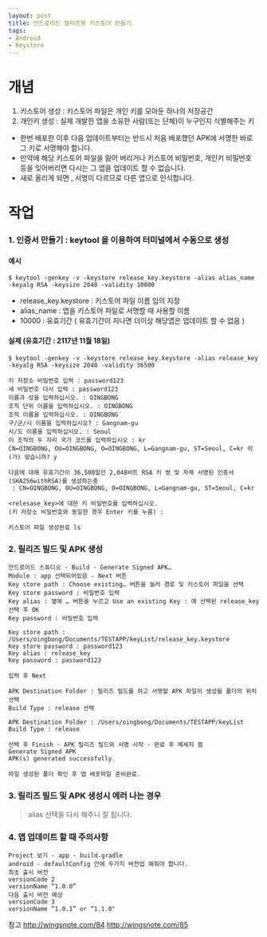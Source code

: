 ```yaml
---
layout: post
title: 안드로이드 릴리즈용 키스토어 만들기
tags:
- Android
- Keystore
---
```



# 개념

1. 키스토어 생성 : 키스토어 파일은 개인 키를 모아둔 하나의 저장공간
2. 개인키 생성 : 실제 개발한 앱을 소유한 사람(또는 단체)이 누구인지 식별해주는 키

* 한번 배포한 이후 다음 업데이트부터는 반드시 처음 배포했던 APK에 서명한 바로 그 키로 서명해야 합니다.
* 만약에 해당 키스토어 파일을 잃어 버리거나 키스토어 비밀번호, 개인키 비밀번호 등을 잊어버리면 다시는 그 앱을 업데이트 할 수 없습니다.
* 새로 올리게 되면 , 서명이 다르므로 다른 앱으로 인식합니다.


# 작업

### 1. 인증서 만들기 : keytool 을 이용하여 터미널에서 수동으로 생성

#### 예시
`$ keytool -genkey -v -keystore release_key.keystore -alias alias_name -keyalg RSA -keysize 2048 -validity 10000`

* release_key.keystore : 키스토어 파일 이름 임의 지정
* alias_name : 앱을 키스토어 파일로 서명할 때 사용할 이름
* 10000 : 유효기간 ( 유효기간이 지나면 더이상 해당앱은 업데이트 할 수 없음 )

#### 실제 (유효기간 : 2117년 11월 18일)
`$ keytool -genkey -v -keystore release_key.keystore -alias release_key -keyalg RSA -keysize 2048 -validity 36500`

```
키 저장소 비밀번호 입력 : password123
새 비밀번호 다시 입력 : password123
이름과 성을 입력하십시오. : OINGBONG
조직 단위 이름을 입력하십시오. : OINGBONG
조직 이름을 입력하십시오. : OINGBONG
구/군/시 이름을 입력하십시오? : Gangnam-gu
시/도 이름을 입력하십시오. : Seoul
이 조직의 두 자리 국가 코드를 입력하십시오 : kr
CN=OINGBONG, OU=OINGBONG, O=OINGBONG, L=Gangnam-gu, ST=Seoul, C=kr 이(가) 맞습니까? y

다음에 대해 유효기간이 36,500일인 2,048비트 RSA 키 쌍 및 자체 서명된 인증서 (SHA256withRSA)를 생성하는중
 : CN=OINGBONG, OU=OINGBONG, O=OINGBONG, L=Gangnam-gu, ST=Seoul, C=kr

<relesase_key>에 대한 키 비밀번호를 입력하십시오.
(키 저장소 비밀번호와 동일한 경우 Enter 키를 누름) : 

키스토어 파일 생성완료 ls
```

### 2. 릴리즈 빌드 및 APK 생성

```
안드로이드 스튜디오 - Build - Generate Signed APK…
Module : app 선택되어있음 - Next 버튼 
Key store path : Choose existing… 버튼을 눌러 경로 및 키스토어 파일을 선택
Key store password : 비밀번호 입력
Key alias : 옆에 … 버튼을 누르고 Use an existing Key : 에 선택된 release_key 선택 후 OK
Key password : 비밀번호 입력

Key store path : /Users/oingbong/Documents/TESTAPP/keyList/release_key.keystore
Key store password : password123
Key alias : release_key
Key password : password123

입력 후 Next

APK Destination Folder : 릴리즈 빌드를 하고 서명할 APK 파일이 생성될 폴더의 위치 선택
Build Type : release 선택

APK Destination Folder : /Users/oingbong/Documents/TESTAPP/keyList
Build Type : release 

선택 후 Finish - APK 릴리즈 빌드와 서명 시작 - 완료 후 메세지 뜸
Generate Signed APK
APK(s) generated successfully.

파일 생성된 폴더 확인 후 앱 배포파일 준비완료.
```

### 3. 릴리즈 빌드 및 APK 생성시 에러 나는 경우
> alias 선택을 다시 해주니 잘 됩니다.


### 4. 앱 업데이트 할 때 주의사항
```
Project 보기 - app - build.gradle
android - defaultConfig 안에 두가지 버전업 해줘야 합니다.
최초 출시 버전
versionCode 2
versionName “1.0.0”
다음 출시 버전 예상
versionCode 3
versionName “1.0.1” or “1.1.0"
```

참고
http://wingsnote.com/84
http://wingsnote.com/85